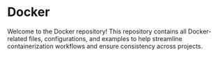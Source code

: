 # Docker
Welcome to the Docker repository! This repository contains all Docker-related files, configurations, and examples to help streamline containerization workflows and ensure consistency across projects.

